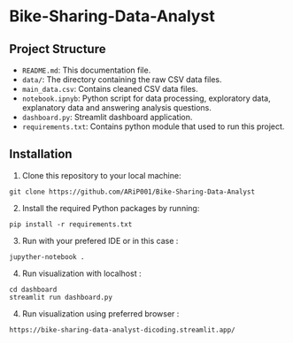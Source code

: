# Bike-Sharing-Data-Analyst

## Project Structure
- `README.md`: This documentation file.
- `data/`: The directory containing the raw CSV data files.
- `main_data.csv`: Contains cleaned CSV data files.
- `notebook.ipnyb`: Python script for data processing, exploratory data, explanatory data and answering analysis questions.
- `dashboard.py`: Streamlit dashboard application.
- `requirements.txt`: Contains python module that used to run this project.

## Installation
1. Clone this repository to your local machine:
```
git clone https://github.com/ARiP001/Bike-Sharing-Data-Analyst
```
2. Install the required Python packages by running:
```
pip install -r requirements.txt
```
3. Run with your prefered IDE or in this case :
```
jupyther-notebook .
```
4. Run visualization with localhost :
```
cd dashboard
streamlit run dashboard.py
```
4. Run visualization using preferred browser :
```
https://bike-sharing-data-analyst-dicoding.streamlit.app/
```

